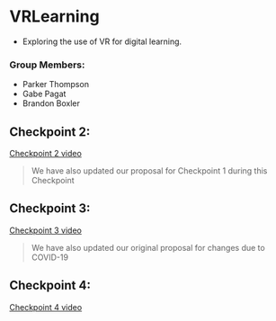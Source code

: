# VRLearning
* Exploring the use of VR for digital learning.
### Group Members: 
* Parker Thompson 
* Gabe Pagat
* Brandon Boxler
## Checkpoint 2:
[Checkpoint 2 video](https://drive.google.com/file/d/1R9G2_QONgPefj7kHZQgeJR2Bff9QW7l8/preview)
> We have also updated our proposal for Checkpoint 1 during this Checkpoint

## Checkpoint 3:
[Checkpoint 3 video](https://youtu.be/GA40gNV2wm4)
> We have also updated our original proposal for changes due to COVID-19

## Checkpoint 4:
[Checkpoint 4 video](https://youtu.be/_R1acv1n-L0)
